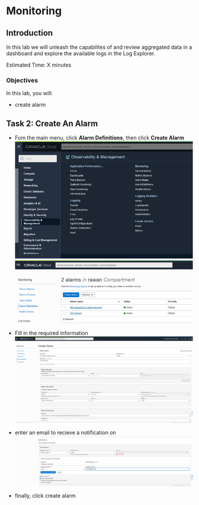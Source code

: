 # Monitoring

## Introduction

In this lab we will unleash the capabilites of  and review aggregated data in a dashboard and explore the available logs in the Log Explorer. 

Estimated Time: X minutes

### Objectives

In this lab, you will:
- create alarm


## Task 2: Create An Alarm 

- Fom the main menu, click **Alarm Definitions**, then click **Create Alarm**
  ![](images/menu.png)
  ![](images/clickcreate.png)

- Fill in the required information 
 ![](images/createalarm.png)

- enter an email to recieve a notification on 
  ![](images/createalarm1.png)
  
- finally, click create alarm
